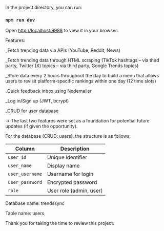 In the project directory, you can run:

### `npm run dev`

Open [http://localhost:9988](http://localhost:9988) to view it in your browser.


Features:

_Fetch trending data via APIs (YouTube, Reddit, News)

_Fetch trending data through HTML scraping (TikTok hashtags – via third party, Twitter (X) topics – via third party, Google Trends topics)

_Store data every 2 hours throughout the day to build a menu that allows users to revisit platform-specific rankings within one day (12 time slots)

_Quick feedback inbox using Nodemailer

_Log in/Sign up (JWT, bcrypt)

_CRUD for user database

→ The last two features were set as a foundation for potential future updates (if given the opportunity).

For the database (CRUD: users), the structure is as follows:

| Column          | Description             |
| --------------- | ----------------------- |
| `user_id`       | Unique identifier       |
| `user_name`     | Display name            |
| `user_username` | Username for login      |
| `user_password` | Encrypted password      |
| `role`          | User role (admin, user) |

Database name: trendssync

Table name: users


Thank you for taking the time to review this project.



